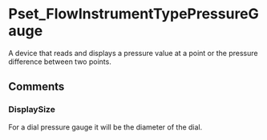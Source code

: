 # Pset_FlowInstrumentTypePressureGauge

A device that reads and displays a pressure value at a point or the pressure difference between two points.
<!-- end of short definition -->



## Comments

### DisplaySize

For a dial pressure gauge it will be the diameter of the dial.

